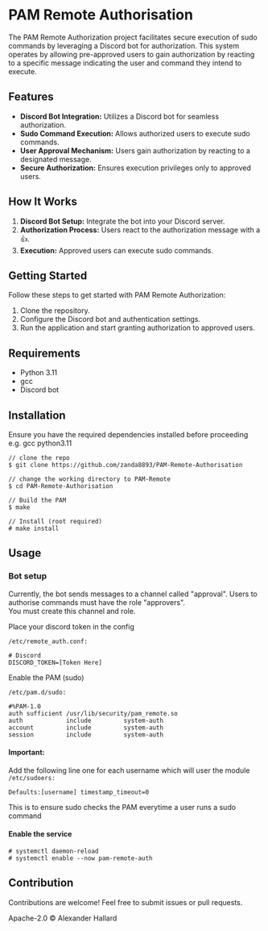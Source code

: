 # PAM Remote Authorisation

The PAM Remote Authorization project facilitates secure execution of sudo commands by leveraging a Discord bot for authorization. This system operates by allowing pre-approved users to gain authorization by reacting to a specific message indicating the user and command they intend to execute.

## Features

- **Discord Bot Integration:** Utilizes a Discord bot for seamless authorization.
- **Sudo Command Execution:** Allows authorized users to execute sudo commands.
- **User Approval Mechanism:** Users gain authorization by reacting to a designated message.
- **Secure Authorization:** Ensures execution privileges only to approved users.

## How It Works

1. **Discord Bot Setup:** Integrate the bot into your Discord server.
2. **Authorization Process:** Users react to the authorization message with a 👍.
3. **Execution:** Approved users can execute sudo commands.

## Getting Started

Follow these steps to get started with PAM Remote Authorization:

1. Clone the repository.
2. Configure the Discord bot and authentication settings.
3. Run the application and start granting authorization to approved users.

## Requirements

- Python 3.11
- gcc
- Discord bot

## Installation

Ensure you have the required dependencies installed before proceeding e.g. gcc python3.11

```console
// clone the repo
$ git clone https://github.com/zanda8893/PAM-Remote-Authorisation

// change the working directory to PAM-Remote
$ cd PAM-Remote-Authorisation

// Build the PAM
$ make

// Install (root required)
# make install
```

## Usage

### Bot setup

Currently, the bot sends messages to a channel called "approval". Users to authorise commands must have the role "approvers".
<br/>You must create this channel and role.

Place your discord token in the config

`/etc/remote_auth.conf:`
```
# Discord
DISCORD_TOKEN=[Token Here]
```
Enable the PAM (sudo)

`/etc/pam.d/sudo:`
```
#%PAM-1.0
auth sufficient /usr/lib/security/pam_remote.so
auth            include         system-auth
account         include         system-auth
session         include         system-auth
```

#### Important:
Add the following line one for each username which will user the module
`/etc/sudoers:`
```
Defaults:[username] timestamp_timeout=0
```
This is to ensure sudo checks the PAM everytime a user runs a sudo command

#### Enable the service
```
# systemctl daemon-reload
# systemctl enable --now pam-remote-auth
```

## Contribution

Contributions are welcome! Feel free to submit issues or pull requests.

Apache-2.0 © Alexander Hallard

